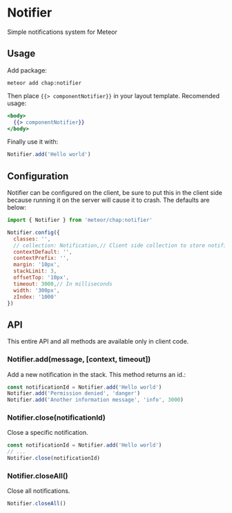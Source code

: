 # Notifier

Simple notifications system for Meteor

## Usage

Add package:

    meteor add chap:notifier

Then place `{{> componentNotifier}}` in your layout template. Recomended usage:

```handlebars
<body>
  {{> componentNotifier}}
</body>
```

Finally use it with:

```js
Notifier.add('Hello world')
```

## Configuration

Notifier can be configured on the client, be sure to put this in the client side because running it on the server will cause it to crash. The defaults are below:

```js
import { Notifier } from 'meteor/chap:notifier'

Notifier.config({
  classes: '',
  // collection: Notification,// Client side collection to store notifications`
  contextDefault: '',
  contextPrefix: '',
  margin: '10px',
  stackLimit: 3,
  offsetTop: '10px',
  timeout: 3000,// In milliseconds
  width: '300px',
  zIndex: '1000'
})
```

## API

This entire API and all methods are available only in client code.

### Notifier.add(message, [context, timeout])

Add a new notification in the stack. This method returns an id.:

```js
const notificationId = Notifier.add('Hello world')
Notifier.add('Permission denied', 'danger')
Notifier.add('Another information message', 'info', 3000)
```

### Notifier.close(notificationId)

Close a specific notification.

```js
const notificationId = Notifier.add('Hello world')
// ...
Notifier.close(notificationId)
```

### Notifier.closeAll()

Close all notifications.

```js
Notifier.closeAll()
```
